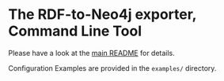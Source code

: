 # The RDF-to-Neo4j exporter, Command Line Tool

Please have a look at the [main README](https://github.com/Rothamsted/rdf2neo) for details. 

Configuration Examples are provided in the `examples/` directory.

